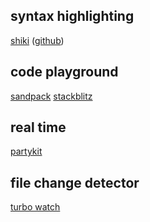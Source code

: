## syntax highlighting
[shiki](https://shiki.matsu.io/) ([github](https://github.com/shikijs/shiki))

## code playground
[sandpack](https://www.joshwcomeau.com/react/next-level-playground/)
[stackblitz](https://stackblitz.com/)

## real time
[partykit](https://github.com/partykit/partykit)

## file change detector
[turbo watch](https://github.com/gajus/turbowatch)
